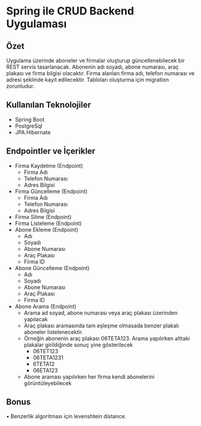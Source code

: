 # Spring ile CRUD Backend Uygulaması

## Özet

Uygulama üzerinde aboneler ve firmalar oluşturup güncellenebilecek bir REST servis
tasarlanacak. Abonenin adı soyadı, abone numarası, araç plakası ve firma bilgisi olacaktır. Firma
alanları firma adı, telefon numarası ve adresi şeklinde kayıt edilecektir. Tabloları oluşturma için
migration zorunludur.

## Kullanılan Teknolojiler

<ul>
    <li>Spring Boot</li>
    <li>PostgreSql</li>
    <li>JPA Hibernate</li>
</ul>


## Endpointler ve İçerikler

<ul>
    <li>Firma Kaydetme (Endpoint)
        <ul>
            <li>Firma Adı</li>
            <li>Telefon Numarası</li>
            <li>Adres Bilgisi</li>
        </ul>
    </li>
    <li>Firma Güncelleme (Endpoint)
        <ul>
            <li>Firma Adı</li>
            <li>Telefon Numarası</li>
            <li>Adres Bilgisi</li>
        </ul>
    </li>
    <li>Firma Silme (Endpoint)</li>
    <li>Firma Listeleme (Endpoint)</li>
    <li>Abone Ekleme (Endpoint)
        <ul>
            <li>Adı</li>
            <li>Soyadı</li>
            <li>Abone Numarası</li>
            <li>Araç Plakası</li>
            <li>Firma ID</li>
        </ul>
    </li>
    <li>Abone Güncelleme (Endpoint)
        <ul>
            <li>Adı</li>
            <li>Soyadı</li>
            <li>Abone Numarası</li>
            <li>Araç Plakası</li>
            <li>Firma ID</li>
        </ul>
    </li>
    <li>Abone Arama (Endpoint)
        <ul>
            <li>Arama ad soyad, abone numarası veya araç plakası üzerinden yapılacak</li>
            <li>Araç plakası aramasında tam eşleşme olmasada benzer plakalı aboneler listelenecektir.</li>
            <li>Örneğin abonenin araç plakası 06TETA123. Arama yapılırken alttaki plakalar
                girildiğinde sonuç yine gösterilecek
                <ul>
                    <li>06TET123</li>
                    <li>06TETA1231</li>
                    <li>6TETA12</li>
                    <li>06ETA123</li>
                </ul>
            </li>
            <li>Abone araması yapılırken her firma kendi abonelerini görüntüleyebilecek</li>
        </ul>
    </li>
</ul>

## Bonus

• Benzerlik algoritması için levenshtein distance. 